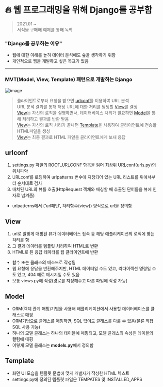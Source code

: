# 🔥 웹 프로그래밍을 위해 Django를 공부함
> 2021.01 ~    
> 서적을 구매해 예제를 통해 독학
### "Django를 공부하는 이유"
+ 웹에 대한 이해를 높혀 데이터 분석에도 숲을 생각하기 위함
+ 개인적으로 웹을 개발하고 싶은 목표가 있음
------------------------------------------------------------------------------------------------------------------------------------------------
### MVT(Model, View, Template) 패턴으로 개발하는 Django
![image](https://user-images.githubusercontent.com/59557720/107115062-5800a400-68ad-11eb-8a61-f3e05470d844.png)
> 클라이언트로부터 요청을 받으면 [urlconf](#urlconf)를 이용하여 URL 분석   
> URL 분석 결과를 통해 해당 URL에 대한 처리를 담당할 [View](#view(로직-정의))를 결정   
> [View](#view)는 자신의 로직을 실행하면서, 데이터베이스 처리가 필요하면 [Model](#model(데이터베이스-정의))을 통해 처리하고 결과를 반환 받음   
> [View](#view)는 자신의 로직 처리가 끝나면 [Template](#template)을 사용하여 클라이언트에 전송할 HTML파일을 생성   
> [View](#view)는 최종 결과로 HTML 파일을 클라이언트에게 보내 응답   
## urlconf
1. settings.py 파일의 ROOT_URLCONF 항목을 읽어 최상위 URLconf(urls.py)의 위치파악   
2. URLconf를 로딩하여 urlpatterns 변수에 지정되어 있는 URL 리스트를 위에서부터 순서대로 검사   
3. 매치된 URL의 뷰를 호출(HttpRequest 객체와 매칭할 때 추출된 단어들을 뷰에 인자로 넘겨줌) 
+ urlpatterns에서 ('url패턴', 처리함수(view)) 양식으로 url을 정의함

## View
1. url로 알맞게 매핑된 뷰가 데이터베이스 접속 등 해당 애플리케이션의 로직에 맞는 처리를 함   
2. 그 결과 데이터를 템플릿 처리하여 HTML로 변환   
3. HTML로 된 응답 데이터를 웹 클라이언트에 반환   
+ 함수 또는 클래스의 메소드로 작성됨
+ 웹 요청에 응답을 반환해주지만, HTML 데이터일 수도 있고, 리다이렉션 명령일 수도 있고, 404 에로 메시지일 수도 있음
+ 보통 views.py에 작성(경로를 지정해주고 다른 파일에 작성 가능)

## Model
+ ORM(객체 관계 매핑)기법을 사용해 애플리케이션에서 사용할 데이터베이스를 클래스로 매핑
+ ORM기법으로 클래스를 매핑하면, SQL 없이도 클래스를 다룰 수 있음(물론 직접 SQL 사용 가능)
+ 하나의 모델 클래스는 하나의 테이블에 매핑되고, 모델 클래스의 속성은 테이블의 컬럼에 매핑   
+ 이렇게 모델 클래스는 **models.py**에서 정의함 

## Template
+ 화면 UI 모습을 템플릿 문법에 맞게 개발자가 작성한 HTML 텍스트
+ settings.py에 정의된 템플릿 파일은 TEMPATES 및 INSTALLED_APPS 
